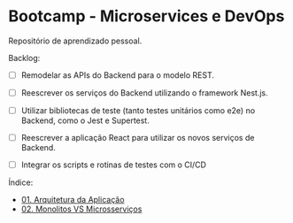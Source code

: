 # Bootcamp - Microservices e DevOps

Repositório de aprendizado pessoal.

Backlog:
- [ ] Remodelar as APIs do Backend para o modelo REST.
- [ ] Reescrever os serviços do Backend utilizando o framework Nest.js.
- [ ] Utilizar bibliotecas de teste (tanto testes unitários como e2e) no Backend, como o Jest e Supertest.
- [ ] Reescrever a aplicação React para utilizar os novos serviços de Backend.
- [ ] Integrar os scripts e rotinas de testes com o CI/CD


Índice:
- [01. Arquitetura da Aplicação](https://github.com/mellomaths/microservices-devops-bootcamp/blob/master/notes/01.application_architecture.md)
- [02. Monolitos VS Microsserviços](https://github.com/mellomaths/microservices-devops-bootcamp/blob/master/notes/02.monoliths_vs_microservices.md)
